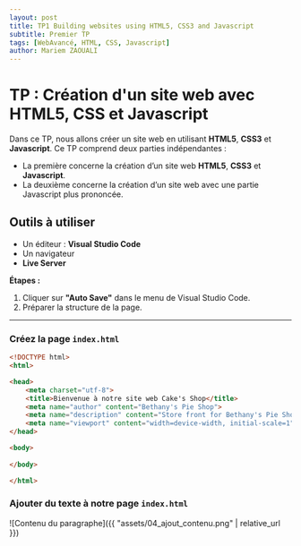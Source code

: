 ```yaml
---
layout: post
title: TP1 Building websites using HTML5, CSS3 and Javascript
subtitle: Premier TP
tags: [WebAvancé, HTML, CSS, Javascript]
author: Mariem ZAOUALI
---
```


# TP : Création d'un site web avec HTML5, CSS et Javascript

Dans ce TP, nous allons créer un site web en utilisant **HTML5**, **CSS3** et **Javascript**. Ce TP comprend deux parties indépendantes :

- La première concerne la création d’un site web **HTML5**, **CSS3** et **Javascript**.
- La deuxième concerne la création d’un site web avec une partie Javascript plus prononcée.

## Outils à utiliser

- Un éditeur : **Visual Studio Code**
- Un navigateur
- **Live Server**

**Étapes :**

1. Cliquer sur **"Auto Save"** dans le menu de Visual Studio Code.
2. Préparer la structure de la page.

---

### Créez la page `index.html`

```html
<!DOCTYPE html>
<html>

<head>
    <meta charset="utf-8">
    <title>Bienvenue à notre site web Cake's Shop</title>
    <meta name="author" content="Bethany's Pie Shop">
    <meta name="description" content="Store front for Bethany's Pie Shop">
    <meta name="viewport" content="width=device-width, initial-scale=1">
</head>

<body>
   
</body>

</html>
```
### Ajouter du texte à notre page `index.html`
![Contenu du paragraphe]({{ "assets/04_ajout_contenu.png" | relative_url }})
